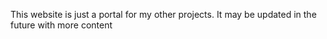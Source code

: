 This website is just a portal for my other projects. It may be updated in the future with more content

